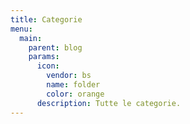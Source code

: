```yaml
---
title: Categorie
menu:
  main:
    parent: blog
    params:
      icon:
        vendor: bs
        name: folder
        color: orange
      description: Tutte le categorie.
---
```

